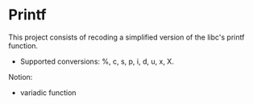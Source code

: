 # Printf
This project consists of recoding a simplified version of the libc's printf function.
- Supported conversions: %, c, s, p, i, d, u, x, X.

Notion:
- variadic function

